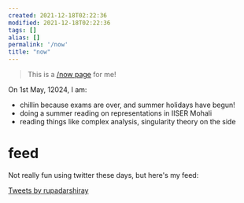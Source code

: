 ```yaml
---
created: 2021-12-18T02:22:36
modified: 2021-12-18T02:22:36
tags: []
alias: []
permalink: '/now'
title: "now"
---
```


> This is a [/now page](https://nownownow.com/about) for me!

On 1st May, 12024, I am:

- chillin because exams are over, and summer holidays have begun!
- doing a summer reading on representations in IISER Mohali
- reading things like complex analysis, singularity theory on the side


# feed

Not really fun using twitter these days, but here's my feed:

<a class="twitter-timeline" data-lang="en" data-width="600" data-height="700" data-dnt="true" data-theme="dark" href="https://twitter.com/rupadarshiray?ref_src=twsrc%5Etfw">Tweets by rupadarshiray</a> <script async src="https://platform.twitter.com/widgets.js" charset="utf-8"></script>
